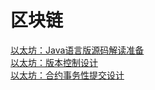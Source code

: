 # 区块链

[以太坊：Java语言版源码解读准备](./以太坊：Java语言版源码解读准备/以太坊：Java语言版源码解读准备.md)  
[以太坊：版本控制设计](./以太坊：版本控制设计/以太坊：版本控制设计.md)  
[以太坊：合约事务性提交设计](./以太坊：合约事务性提交设计/以太坊：合约事务性提交设计.md)  

